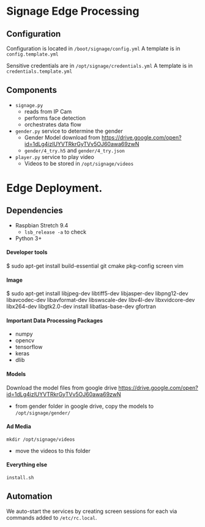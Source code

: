 # Signage Edge Processing


## Configuration
Configuration is located in `/boot/signage/config.yml`
A template is in `config.template.yml`

Sensitive credentials are in `/opt/signage/credentials.yml`
A template is in `credentials.template.yml`

## Components

  * `signage.py`
    * reads from IP Cam 
    * performs face detection
    * orchestrates data flow
  * `gender.py` service to determine the gender
    * Gender Model download from https://drive.google.com/open?id=1dLg4izlUYVTRkrGyTVv5OJ60awa69zwN
    *  `gender/4_try.h5` and `gender/4_try.json`
  * `player.py` service to play video
    * Videos to be stored in `/opt/signage/videos`


# Edge Deployment.

## Dependencies

  * Raspbian Stretch 9.4
    * `lsb_release -a` to check
  * Python 3+

#### Developer tools
  $ sudo apt-get install build-essential git cmake pkg-config screen vim

#### Image
  $ sudo apt-get install libjpeg-dev libtiff5-dev libjasper-dev libpng12-dev libavcodec-dev libavformat-dev libswscale-dev libv4l-dev libxvidcore-dev libx264-dev libgtk2.0-dev install libatlas-base-dev gfortran

#### Important Data Processing Packages
  * numpy
  * opencv
  * tensorflow
  * keras
  * dlib

#### Models
Download the model files from google drive https://drive.google.com/open?id=1dLg4izlUYVTRkrGyTVv5OJ60awa69zwN
  * from gender folder in google drive, copy the models to  `/opt/signage/gender/`

#### Ad Media
  `mkdir /opt/signage/videos`
  * move the videos to this folder

#### Everything else

    install.sh

## Automation

We auto-start the services by creating screen sessions for each via commands added to `/etc/rc.local`.

